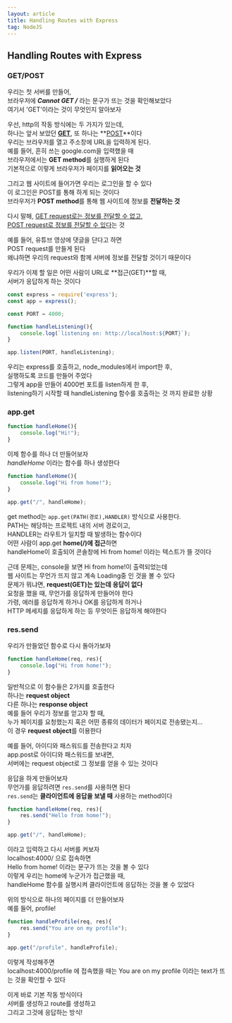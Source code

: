 ```yaml
---
layout: article
title: Handling Routes with Express
tag: NodeJS
---
```


## Handling Routes with Express

### GET/POST

우리는 첫 서버를 만들어,  
브라우저에 **_Cannot GET /_**  라는 문구가 뜨는 것을 확인해보았다  
여기서 'GET'이라는 것이 무엇인지 알아보자  

우선, http의 작동 방식에는 두 가지가 있는데,  
하나는 앞서 보았던 **<u>GET</u>**, 또 하나는 **<u>POST</u>**이다  
우리는 브라우저를 열고 주소창에 URL을 입력하게 된다.  
예를 들어, 흔히 쓰는 <a>google.com</a>을 입력했을 때  
브라우저에서는 **GET method**를 실행하게 된다  
기본적으로 이렇게 브라우저가 페이지를 **읽어오는 것**  

그리고 웹 사이트에 들어가면 우리는 로그인을 할 수 있다  
이 로그인은 POST를 통해 하게 되는 것이다  
브라우저가 **POST method**를 통해 웹 사이트에 정보를 **전달하는 것**  


다시 말해, <u>GET request로는 정보를 전달할 수 없고</u>,  
<u>POST request로 정보를 전달할 수 있다</u>는 것  

예를 들어, 유튜브 영상에 댓글을 단다고 하면  
POST request를 만들게 된다    
왜냐하면 우리의 request와 함께 서버에 정보를 전달할 것이기 때문이다  

우리가 이제 할 일은 어떤 사람이 URL로 **접근(GET)**할 때,  
서버가 응답하게 하는 것이다 

```js
const express = require('express');
const app = express();

const PORT = 4000;

function handleListening(){
    console.log(`listening on: http://localhost:${PORT}`);
}

app.listen(PORT, handleListening);
```
우리는 express를 호출하고, node_modules에서 import한 후,  
실행하도록 코드를 만들어 주었다  
그렇게 app을 만들어 4000번 포트를 listen하게 한 후,  
listening하기 시작할 때 handleListening 함수를 호출하는 것 까지 완료한 상황  

### app.get

```js
function handleHome(){
    console.log("Hi!");
}
```
이제 함수를 하나 더 만들어보자  
*handleHome* 이라는 함수를 하나 생성한다

```js
function handleHome(){
    console.log("Hi from home!");
}

app.get("/", handleHome);
```
get method는 `app.get(PATH(경로),HANDLER)` 방식으로 사용한다.  
PATH는 해당하는 프로젝트 내의 서버 경로이고,  
HANDLER는 라우트가 일치할 때 발생하는 함수이다  
어떤 사람이 app.get **home(/)에 접근**하면  
handleHome이 호출되어 콘솔창에 Hi from home! 이라는 텍스트가 뜰 것이다  

근데 문제는, console을 보면 Hi from home!이 출력되었는데  
웹 사이트는 무언가 뜨지 않고 계속 Loading중 인 것을 볼 수 있다  
문제가 뭐냐면, **request(GET)는 있는데 응답이 없다**  
요청을 했을 때, 무언가를 응답하게 만들어야 한다  
가령, 에러를 응답하게 하거나 OK를 응답하게 하거나  
HTTP 메세지를 응답하게 하는 등 무엇이든 응답하게 해야한다   

### res.send

우리가 만들었던 함수로 다시 돌아가보자
```js
function handleHome(req, res){
    console.log("Hi from home!");
}
```
일반적으로 이 함수들은 2가지를 호출한다  
하나는 **request object**  
다른 하나는 **response object**  
예를 들어 우리가 정보를 얻고자 할 때,  
누가 페이지를 요청했는지 혹은 어떤 종류의 데이터가 페이지로 전송됐는지...    
이 경우 **request object**를 이용한다

예를 들어, 아이디와 패스워드를 전송한다고 치자  
app.post로 아이디와 패스워드를 보내면,  
서버에는 request object로 그 정보를 얻을 수 있는 것이다  

응답을 하게 만들어보자  
무언가를 응답하려면 `res.send`를 사용하면 된다  
`res.send`는 **클라이언트에 응답을 보낼 때** 사용하는 method이다

```js
function handleHome(req, res){
    res.send("Hello from home!");
}

app.get("/", handleHome);
```
이라고 입력하고 다시 서버를 켜보자  
<a>localhost:4000/</a> 으로 접속하면  
Hello from home! 이라는 문구가 뜨는 것을 볼 수 있다  
이렇게 우리는 home에 누군가가 접근했을 때,  
handleHome 함수를 실행시켜 클라이언트에 응답하는 것을 볼 수 있었다  

위의 방식으로 하나의 페이지를 더 만들어보자  
예를 들어, profile!  

```js
function handleProfile(req, res){
    res.send("You are on my profile");
}

app.get("/profile", handleProfile);
```
이렇게 작성해주면  
<a>localhost:4000/profile</a> 에 접속했을 때는
You are on my profile 이라는 text가 뜨는 것을 확인할 수 있다

이게 바로 기본 작동 방식이다  
서버를 생성하고 route를 생성하고  
그리고 그것에 응답하는 방식!  